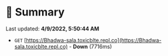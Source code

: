 # 📖 Summary
Last updated: **4/9/2022, 5:50:44 AM**

- `GET` [https://Bhadwa-sala.toxicblte.repl.co](https://Bhadwa-sala.toxicblte.repl.co) - **Down** (7716ms)
